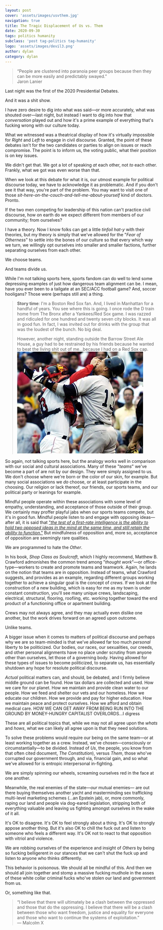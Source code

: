 ```yaml
---
layout: post
cover: 'assets/images/usvthem.jpg'
navigation: true
title: The Tragic Displacement of Us vs. Them
date: 2020-09-30
tags: politics humanity
subclass: 'post tag-politics tag-humanity' 
logo: 'assets/images/devil3.png'
author: dylan
category: dylan
---
```


> “People are clustered into paranoia peer groups because then they can be more easily and predictably swayed.”   
> Jaron Lanier

Last night was the first of the 2020 Presidential Debates.

And it was a shit show.

I have zero desire to dig into what was said&mdash;or more accurately, what was shouted over&mdash;last night, but instead I want to dig into how that _conversation_ played out and how it's a prime example of everything that's fucking wrong with our culture today. 

What we witnessed was a theatrical display of how it's virtually impossible for _Right_ and _Left_ to engage in civil discourse. Granted, the point of these debates isn't for the two candidates or parties to align on issues or reach compromise. The point is to inform us, the voting public, what their position is on key issues. 

We didn't get that. We got a lot of speaking _at_ each other, not _to_ each other. Frankly, what we got was even worse than that.

When we look at this debate for what it is, our utmost example for political discourse today, we have to acknowledge it as problematic. And if you don't see it that way, you're part of the problem. You may want to visit one of those _sit-here-on-the-couch-and-tell-me-about-yourself_ kind of doctors. Pronto.

If the two men competing for leadership of this nation can't practice civil discourse, how on earth do we expect different from members of our community; from ourselves?

I have a theory. Now I know folks can get a little _tinfoil hat-y_ with their theories, but my theory is simply that we've allowed for the "_Fear of Otherness_" to settle into the bones of our culture so that every which way we turn, we willingly opt ourselves into smaller and smaller factions, further separating ourselves from each other.

We choose teams. 

And teams divide us.

While I'm not talking sports here, sports fandom can do well to lend some depressing examples of just how dangerous team alignment can be. I mean, have you ever been to a tailgate at an SEC/ACC football game? And, soccer hooligans? Those were (perhaps still are) a thing.

> **Story time**: I'm a Boston Red Sox fan. And, I lived in Manhattan for a handful of years. You see where this is going. I once rode the D train home from The Bronx after a Yankees/Red Sox game. I was razzed and ridiculed for one hundred and twenty seven city blocks. It was all in good fun. In fact, I was invited out for drinks with the group that was the loudest of the bunch. No big deal.  
>
> However, another night, standing outside the Barrow Street Ale House, a guy had to be restrained by his friends because he wanted to beat the living shit out of me...because I had on a Red Sox cap.  ![Red Sox/Yankeees fighting](/assets/images/redsoxyankees.jpg)

So again, not talking sports here, but the analogy works well in comparison with our social and cultural associations. Many of these "_teams_" we've become a part of are not by our design. They were simply assigned to us. We don't choose where we're born or the color of our skin, for example. But many social associations we _do_ choose, or at least participate in the choosing. Our religion or lack thereof, our friends, our sports teams, and our political party or leanings for example.

Mindful people operate within these associations with some level of empathy, understanding, and acceptance of those outside of their group. We certainly may proffer playful jabs when our sports teams compete, but it's in good fun. Mindful people listen to and engage with opposing ideas&mdash;after all, it is said that ["_the test of a first-rate intelligence is the ability to hold two opposed ideas in the mind at the same time, and still retain the ability to function_."](https://www.goodreads.com/quotes/22749-before-i-go-on-with-this-short-history-let-me) But mindfulness of opposition and, more so, acceptance of opposition are seemingly rare qualities.

We are programmed to hate the _Other_.

In his book, _Shop Class as Soulcraft_, which I highly recommend, Matthew B. Crawford admonishes the common trend among "_thought work_"&mdash;or office-type&mdash;workers to create and promote teams and teamwork. Again, he lands on the notion that teams are in opposition. Instead of teams, what Crawford suggests, and provides as an example, regarding different groups working together to achieve a singular goal is the concept of _crews_. If we look at the construction of a new building, which is easy for me as my town is under constant construction, you'll see many unique crews, landscaping, electrical, structural, flooring, roofiing, etc. working together toward the end product of a functioning office or apartment building. 

Crews may not always agree, and they may actually even dislike one another, but the work drives forward on an agreed upon outcome.

Unlike teams.

A bigger issue when it comes to matters of political discourse and perhaps why we are so team-minded is that we've allowed far too much _personal_ liberty to be politicized. Our bodies, our races, our sexualities, our creeds, and other personal alignments have no place under scrutiny from anyone other than ourselves, let those of a governing body. Having allowed for these types of issues to become politicized, to separate us, has essentially shutdown any hope for resolute political discourse.

_Actual_ political matters can, and should, be debated, and I firmly believe middle ground can be found. How tax dollars are collected and used. How we care for our planet. How we maintain and provide clean water to our people. How we feed and shelter our vets and our homeless. How we educate our children. How we provide and pay for higher education. How we maintain peace and protect ourselves. How we afford and obtain medical care. HOW WE CAN GET AWAY FROM BEING RUN INTO THE GROUND BY MONEY-HUNGRY CAPITALIST OVERLORDS...I digress  

These are all political topics that, while we may not all agree upon the _whats_ and _hows_, what we can likely all agree upon is that they need solutions.

To solve these problems would require our being on the same team&mdash;or at least working together as a crew. Instead, we've chosen&mdash;consciously or circumstantially&mdash;to be divided. Instead of _Us_, the people, you know from that often cited document, _The Constitution_), versus _Them_, those who've corrupted our government through, and via, financial gain, and so what we've allowed for is entropic interpersonal in-fighting.

We are simply spinning our wheels, screaming ourselves red in the face at one another.

Meanwhile, the real enemies of the state&mdash;_our_ mutual enemies&mdash; are out there buying themselves another yacht and masterminding sex trafficking multi-level marketing schemes (...an Epstein jab), or, more commonly, raping our land and people via dog-eared legislation, stripping both of everything valuable and leaving us fighting amongst ourselves in the wake of it all.

It's OK to disagree. It's OK to feel strongly about a thing. It's OK to strongly appose another thing. But it's also OK to chill the fuck out and listen to someone who feels a different way. It's OK not to react to that opposition with vitriol and violence.

We are robbing ourselves of the experience and insight of _Others_ by being so fucking belligerent in our stances that we can't shut the fuck up and listen to anyone who thinks differently.

This behavior is poisonous. We should all be mindful of this. And then we should all join together and stomp a massive fucking mudhole in the asses of these white collar criminal fucks who've stolen our land and government from us.

Or, something like that.

> “I believe that there will ultimately be a clash between the oppressed and those that do the oppressing. I believe that there will be a clash between those who want freedom, justice and equality for everyone and those who want to continue the systems of exploitation.”  
— Malcolm X